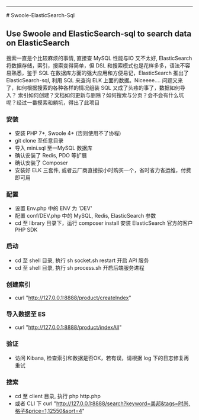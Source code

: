 <hr /># Swoole-ElasticSearch-Sql

## Use Swoole and ElasticSearch-sql to search data on ElasticSearch
搜索一直是个比较麻烦的事情, 直接查 MySQL 性能与IO 又不太好, ElasticSearch 将数据存储，索引，搜索变得简单，但 DSL 和搜索模式也是花样多多，语法不容易熟悉，鉴于 SQL 在数据库方面的强大应用和方便易记，ElasticSearch 推出了 ElasticSearch-sql, 利用 SQL 来查询 ELK 上面的数据。Niceeee.... 问题又来了，如何根据搜索的各种各样的情况组装 SQL 又成了头疼的事了，数据如何导入？ 索引如何创建？文档如何更新与删除？如何搜索与分页？会不会有什么坑呢？经过一番摸索和躺坑，得出了此项目

### 安装
- 安装 PHP 7+, Swoole 4+ (否则使用不了协程)
- git clone 至任意目录
- 导入 mini.sql 至一MySQL 数据库
- 确认安装了 Redis, PDO 等扩展
- 确认安装了 Composer
- 安装好 ELK 三套件, 或者云厂商直接按小时购买一个，省时省力省运维，付费即可用

### 配置
- 设置 Env.php 中的 ENV 为 'DEV'
- 配置 conf/DEV.php 中的 MySQL, Redis, ElasticSearch 参数
- cd 至 library 目录下，运行 composer install 安装 ElasticSearch 官方的客户 PHP SDK

### 启动
- cd 至 shell 目录, 执行 sh socket.sh restart 开启 API 服务
- cd 至 shell 目录, 执行 sh process.sh 开启后端服务进程

### 创建索引
- curl "http://127.0.0.1:8888/product/createIndex"

### 导入数据至 ES
- curl "http://127.0.0.1:8888/product/indexAll"

### 验证
- 访问 Kibana, 检查索引和数据是否OK，若有误，请根据 log 下的日志修复再重试

### 搜索
- cd 至 client 目录, 执行 php http.php
- 或者 CLI 下 curl "http://127.0.0.1:8888/search?keyword=美邦&tags=时尚,格子&price=1,12550&sort=4"
